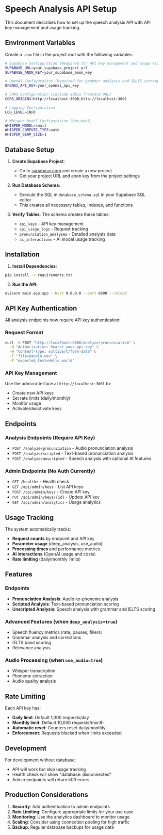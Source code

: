 # Speech Analysis API Setup

This document describes how to set up the speech analysis API with API key management and usage tracking.

## Environment Variables

Create a `.env` file in the project root with the following variables:

```bash
# Supabase Configuration (Required for API key management and usage tracking)
SUPABASE_URL=your_supabase_project_url
SUPABASE_ANON_KEY=your_supabase_anon_key

# OpenAI Configuration (Required for grammar analysis and IELTS scoring)
OPENAI_API_KEY=your_openai_api_key

# CORS Configuration (Include admin frontend URL)
CORS_ORIGINS=http://localhost:3000,http://localhost:3001

# Logging Configuration
LOG_LEVEL=INFO

# Whisper Model Configuration (Optional)
WHISPER_MODEL=small
WHISPER_COMPUTE_TYPE=auto
WHISPER_BEAM_SIZE=1
```

## Database Setup

1. **Create Supabase Project**:
   - Go to [supabase.com](https://supabase.com) and create a new project
   - Get your project URL and anon key from the project settings

2. **Run Database Schema**:
   - Execute the SQL in `database_schema.sql` in your Supabase SQL editor
   - This creates all necessary tables, indexes, and functions

3. **Verify Tables**:
   The schema creates these tables:
   - `api_keys` - API key management
   - `api_usage_logs` - Request tracking
   - `pronunciation_analyses` - Detailed analysis data
   - `ai_interactions` - AI model usage tracking

## Installation

1. **Install Dependencies**:
```bash
pip install -r requirements.txt
```

2. **Run the API**:
```bash
uvicorn main.app:app --host 0.0.0.0 --port 8000 --reload
```

## API Key Authentication

All analysis endpoints now require API key authentication:

### Request Format
```bash
curl -X POST "http://localhost:8000/analyze/pronunciation" \
  -H "Authorization: Bearer your-api-key" \
  -H "Content-Type: multipart/form-data" \
  -F "file=@audio.wav" \
  -F "expected_text=Hello world"
```

### API Key Management
Use the admin interface at `http://localhost:3001` to:
- Create new API keys
- Set rate limits (daily/monthly)
- Monitor usage
- Activate/deactivate keys

## Endpoints

### Analysis Endpoints (Require API Key)
- `POST /analyze/pronunciation` - Audio pronunciation analysis
- `POST /analyze/scripted` - Text-based pronunciation analysis
- `POST /analyze/unscripted` - Speech analysis with optional AI features

### Admin Endpoints (No Auth Currently)
- `GET /healthz` - Health check
- `GET /api/admin/keys` - List API keys
- `POST /api/admin/keys` - Create API key
- `PUT /api/admin/keys/{id}` - Update API key
- `GET /api/admin/analytics` - Usage analytics

## Usage Tracking

The system automatically tracks:
- **Request counts** by endpoint and API key
- **Parameter usage** (deep_analysis, use_audio)
- **Processing times** and performance metrics
- **AI interactions** (OpenAI usage and costs)
- **Rate limiting** (daily/monthly limits)

## Features

### Endpoints
- **Pronunciation Analysis**: Audio-to-phoneme analysis
- **Scripted Analysis**: Text-based pronunciation scoring
- **Unscripted Analysis**: Speech analysis with grammar and IELTS scoring

### Advanced Features (when `deep_analysis=true`)
- Speech fluency metrics (rate, pauses, fillers)
- Grammar analysis and corrections
- IELTS band scoring
- Relevance analysis

### Audio Processing (when `use_audio=true`)
- Whisper transcription
- Phoneme extraction
- Audio quality analysis

## Rate Limiting

Each API key has:
- **Daily limit**: Default 1,000 requests/day
- **Monthly limit**: Default 10,000 requests/month
- **Automatic reset**: Counters reset daily/monthly
- **Enforcement**: Requests blocked when limits exceeded

## Development

For development without database:
- API will work but skip usage tracking
- Health check will show "database: disconnected"
- Admin endpoints will return 503 errors

## Production Considerations

1. **Security**: Add authentication to admin endpoints
2. **Rate Limiting**: Configure appropriate limits for your use case
3. **Monitoring**: Use the analytics dashboard to monitor usage
4. **Scaling**: Consider using connection pooling for high traffic
5. **Backup**: Regular database backups for usage data
